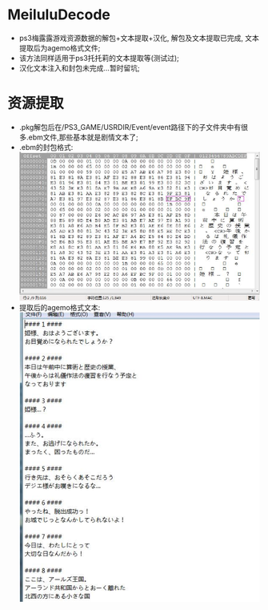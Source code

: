 # MeiluluDecode
* ps3梅露露游戏资源数据的解包+文本提取+汉化, 解包及文本提取已完成, 文本提取后为agemo格式文件;
* 该方法同样适用于ps3托托莉的文本提取等(测试过);
* 汉化文本注入和封包未完成...暂时留坑;

# 资源提取
* .pkg解包后在/PS3_GAME/USRDIR/Event/event路径下的子文件夹中有很多.ebm文件,那些基本就是剧情文本了;
* .ebm的封包格式:
<br><img src="https://raw.githubusercontent.com/shuoGG1239/MeiluluDecode/master/readme_img/raw1.jpg" alt="example"><br>
* 提取后的agemo格式文本:
<br><img src="https://raw.githubusercontent.com/shuoGG1239/MeiluluDecode/master/readme_img/agemo.jpg" alt="example"><br>

